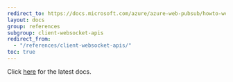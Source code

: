```yaml
---
redirect_to: https://docs.microsoft.com/azure/azure-web-pubsub/howto-websocket-connect?tabs=browser
layout: docs
group: references
subgroup: client-websocket-apis
redirect_from:
  - "/references/client-websocket-apis/"
toc: true
---
```


Click [here](https://docs.microsoft.com/azure/azure-web-pubsub/howto-websocket-connect?tabs=browser) for the latest docs.